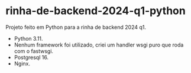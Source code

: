  # rinha-de-backend-2024-q1-python
Projeto feito em Python para a rinha de backend 2024 q1.

* Python 3.11.
* Nenhum framework foi utilizado, criei um handler wsgi puro que roda com o fastwsgi.
* Postgresql 16.
* Nginx.